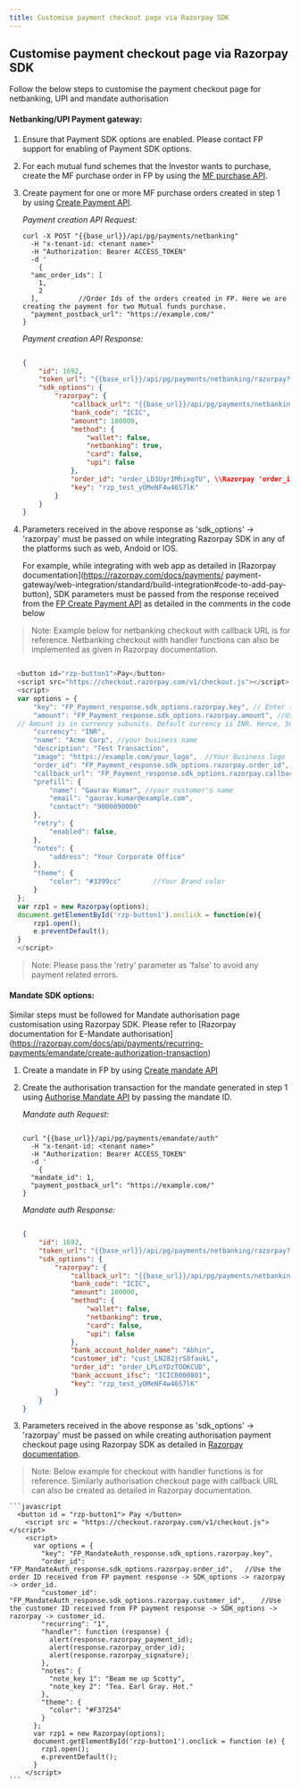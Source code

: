 ```yaml
---
title: Customise payment checkout page via Razorpay SDK
---
```

## Customise payment checkout page via Razorpay SDK

Follow the below steps to customise the payment checkout page for netbanking, UPI and mandate authorisation

#### Netbanking/UPI Payment gateway:

1. Ensure that Payment SDK options are enabled. Please contact FP support for enabling of Payment SDK options. 
2. For each mutual fund schemes that the Investor wants to purchase, create the MF purchase order in FP by using the [MF purchase API](https://fintechprimitives.com/docs/api/#create-a-mf-purchase).
3. Create payment for one or more MF purchase orders created in step 1 by using [Create Payment API](https://fintechprimitives.com/docs/api/#create-a-payment).
  
    *Payment creation API Request:*

      ```
      curl -X POST "{{base_url}}/api/pg/payments/netbanking"
        -H "x-tenant-id: <tenant name>"
        -H "Authorization: Bearer ACCESS_TOKEN"
        -d '
          {
        "amc_order_ids": [
          1,
          2
        ],          //Order Ids of the orders created in FP. Here we are creating the payment for two Mutual funds purchase.
        "payment_postback_url": "https://example.com/"
      }

      ```
    *Payment creation API Response:*

      ```json

      {
          "id": 1692,
          "token_url": "{{base_url}}/api/pg/payments/netbanking/razorpay?txnId=2c8a6e76-f622-47d8-90c2-746f9fb1d577&txnType=0",
          "sdk_options": {
              "razorpay": {
                  "callback_url": "{{base_url}}/api/pg/payments/netbanking/razorpay/capture/1692",
                  "bank_code": "ICIC",
                  "amount": 100000,
                  "method": {
                      "wallet": false,
                      "netbanking": true,
                      "card": false,
                      "upi": false
                  },
                  "order_id": "order_LD3UyrIMhixgTU", \\Razorpay 'order_id'
                  "key": "rzp_test_yOMeNF4w46S7lK"
              }
          }
      }

      ```

4. Parameters received in the above response as 'sdk_options' -> 'razorpay' must be passed on while integrating Razorpay SDK in any of the platforms such as web, Andoid or IOS.

    For example, while integrating with web app as detailed in [Razorpay documentation](https://razorpay.com/docs/payments/   payment-gateway/web-integration/standard/build-integration#code-to-add-pay-button), SDK parameters must be passed from the response received from the [FP Create Payment API](https://fintechprimitives.com/docs/api/#create-a-payment) as detailed in the comments in the code below

> Note: Example below for netbanking checkout with callback URL is for reference. Netbanking checkout with handler functions can also be implemented as given in Razorpay documentation.

  ```javascript

    <button id="rzp-button1">Pay</button>
    <script src="https://checkout.razorpay.com/v1/checkout.js"></script>
    <script>
    var options = {
        "key": "FP_Payment_response.sdk_options.razorpay.key", // Enter the Key ID generated from the Dashboard
        "amount": "FP_Payment_response.sdk_options.razorpay.amount", //Use the amount received from FP payment response -> SDK_options -> razorpay -> amount.
    // Amount is in currency subunits. Default currency is INR. Hence, 50000 refers to 50000 paise
        "currency": "INR",
        "name": "Acme Corp", //your business name
        "description": "Test Transaction",  
        "image": "https://example.com/your_logo",  //Your Business logo
        "order_id": "FP_Payment_response.sdk_options.razorpay.order_id", //Use the order ID received from FP payment response -> SDK_options -> razorpay -> order_id.
        "callback_url": "FP_Payment_response.sdk_options.razorpay.callback_url", //Use the callback_URL received from FP payment response -> SDK_options -> razorpay -> callback_url.
        "prefill": {
            "name": "Gaurav Kumar", //your customer's name
            "email": "gaurav.kumar@example.com",
            "contact": "9000090000"
        },
        "retry": {
            "enabled": false,          
        },
        "notes": {
            "address": "Your Corporate Office"
        },
        "theme": {
            "color": "#3399cc"        //Your Brand color
        }
    };
    var rzp1 = new Razorpay(options);
    document.getElementById('rzp-button1').onclick = function(e){
        rzp1.open();
        e.preventDefault();
    }
    </script>
  ```


> Note: Please pass the 'retry' parameter as 'false' to avoid any payment related errors.

#### Mandate SDK options:

Similar steps must be followed for Mandate authorisation page customisation using Razorpay SDK. Please refer to [Razorpay documentation for E-Mandate authorisation] (https://razorpay.com/docs/api/payments/recurring-payments/emandate/create-authorization-transaction)

1. Create a mandate in FP by using [Create mandate API](https://fintechprimitives.com/docs/api/#create-a-mandate-enach)
2. Create the authorisation transaction for the mandate generated in step 1 using [Authorise Mandate API](https://fintechprimitives.com/docs/api/#authorize-a-mandate-enach) by passing the mandate ID.

    *Mandate auth Request:*

      ```

      curl "{{base_url}}/api/pg/payments/emandate/auth"
        -H "x-tenant-id: <tenant name>"
        -H "Authorization: Bearer ACCESS_TOKEN"
        -d '
          {
        "mandate_id": 1,
        "payment_postback_url": "https://example.com/"
      }

      ```

    *Mandate auth Response:*

      ```json

      {
          "id": 1692,
          "token_url": "{{base_url}}/api/pg/payments/netbanking/razorpay?txnId=2c8a6e76-f622-47d8-90c2-746f9fb1d577&txnType=0",
          "sdk_options": {
              "razorpay": {
                  "callback_url": "{{base_url}}/api/pg/payments/netbanking/razorpay/capture/1692",
                  "bank_code": "ICIC",
                  "amount": 100000,
                  "method": {
                      "wallet": false,
                      "netbanking": true,
                      "card": false,
                      "upi": false
                  },
                  "bank_account_holder_name": "Abhin",   
                  "customer_id": "cust_LN282jrS8faukL",
                  "order_id": "order_LPLoYDzTOOKCUD",
                  "bank_account_ifsc": "ICIC0000801",
                  "key": "rzp_test_yOMeNF4w46S7lK"
              }
          }
      }

      ```

3. Parameters received in the above response as 'sdk_options' -> 'razorpay' must be passed on while creating authorisation payment checkout page using Razorpay SDK as detailed in [Razorpay documentation](https://razorpay.com/docs/api/payments/recurring-payments/emandate/create-authorization-transaction#113-create-an-authorization-payment).

  > Note: Below example for checkout with handler functions is for reference. Similarly authorisation checkout page with callback URL can also be created as detailed in Razorpay documentation.

  
    ```javascript
      <button id = "rzp-button1"> Pay </button>
        <script src = "https://checkout.razorpay.com/v1/checkout.js"> </script>
        <script>
          var options = {
            "key": "FP_MandateAuth_response.sdk_options.razorpay.key",           
            "order_id": "FP_MandateAuth_response.sdk_options.razorpay.order_id",   //Use the order ID received from FP payment response -> SDK_options -> razorpay -> order_id.
            "customer_id": "FP_MandateAuth_response.sdk_options.razorpay.customer_id",    //Use the customer ID received from FP payment response -> SDK_options -> razorpay -> customer_id.
            "recurring": "1",
            "handler": function (response) {
              alert(response.razorpay_payment_id);
              alert(response.razorpay_order_id);
              alert(response.razorpay_signature);
            },
            "notes": {
              "note_key 1": "Beam me up Scotty",
              "note_key 2": "Tea. Earl Gray. Hot."
            },
            "theme": {
              "color": "#F37254"
            }
          };
          var rzp1 = new Razorpay(options);
          document.getElementById('rzp-button1').onclick = function (e) {
            rzp1.open();
            e.preventDefault();
          }
        </script>
    ```

